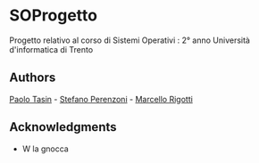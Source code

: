 # SOProgetto

Progetto relativo al corso di Sistemi Operativi : 2° anno Università d'informatica di Trento

## Authors

[Paolo Tasin](https://github.com/Piro17)  - [Stefano Perenzoni](https://github.com/Perenz) - [Marcello Rigotti](https://github.com/rigottimarcello)


## Acknowledgments

* W la gnocca



